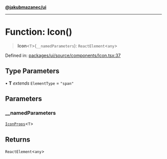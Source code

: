 [**@jakubmazanec/ui**](../README.md)

---

# Function: Icon()

> **Icon**\<`T`\>(`__namedParameters`): `ReactElement`\<`any`\>

Defined in:
[packages/ui/source/components/Icon.tsx:37](https://github.com/jakubmazanec/tools/blob/b70ba93afff7f67760159378262d2c0b19cfed9e/packages/ui/source/components/Icon.tsx#L37)

## Type Parameters

• **T** _extends_ `ElementType` = `"span"`

## Parameters

### \_\_namedParameters

[`IconProps`](../type-aliases/IconProps.md)\<`T`\>

## Returns

`ReactElement`\<`any`\>
